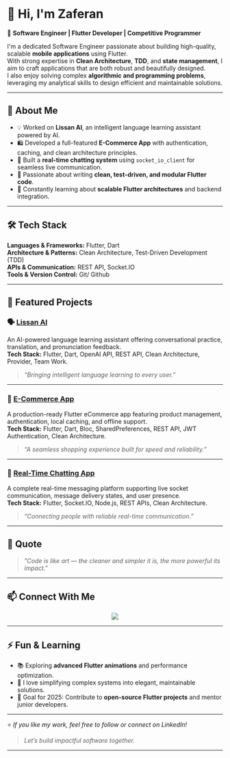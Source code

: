 # 👋 Hi, I'm Zaferan 

🎯 **Software Engineer | Flutter Developer | Competitive Programmer**

I'm a dedicated Software Engineer passionate about building high-quality, scalable **mobile applications** using Flutter.  
With strong expertise in **Clean Architecture**, **TDD**, and **state management**, I aim to craft applications that are both robust and beautifully designed.  
I also enjoy solving complex **algorithmic and programming problems**, leveraging my analytical skills to design efficient and maintainable solutions.

---

## 🧠 About Me

- 💡 Worked on **Lissan AI**, an intelligent language learning assistant powered by AI.  
- 🛍️ Developed a full-featured **E-Commerce App** with authentication, caching, and clean architecture principles.  
- 💬 Built a **real-time chatting system** using `socket_io_client` for seamless live communication.  
- 🧩 Passionate about writing **clean, test-driven, and modular Flutter code**.  
- 🌱 Constantly learning about **scalable Flutter architectures** and backend integration.

---

## 🛠️ Tech Stack

**Languages & Frameworks:** Flutter, Dart  
**Architecture & Patterns:** Clean Architecture, Test-Driven Development (TDD)  
**APIs & Communication:** REST API, Socket.IO  
**Tools & Version Control:** Git/ Github 

---


## 🚀 Featured Projects

### 🗣️ [Lissan AI](https://github.com/yaftes/lissan-ai-mobile)
An AI-powered language learning assistant offering conversational practice, translation, and pronunciation feedback.  
**Tech Stack:** Flutter, Dart, OpenAI API, REST API, Clean Architecture, Provider, Team Work.  
> _“Bringing intelligent language learning to every user.”_

---

### 🛒 [E-Commerce App](https://github.com/Zaf-Mif/2025-project-phase-mobile-tasks/tree/main/ecommerce_app)
A production-ready Flutter eCommerce app featuring product management, authentication, local caching, and offline support.  
**Tech Stack:** Flutter, Dart, Bloc, SharedPreferences, REST API, JWT Authentication, Clean Architecture.  
> _“A seamless shopping experience built for speed and reliability.”_

---

### 💬 [Real-Time Chatting App](https://github.com/Zaf-Mif/2025-A2SV-G6-mobile-assessment/tree/main/chat_app)
A complete real-time messaging platform supporting live socket communication, message delivery states, and user presence.  
**Tech Stack:** Flutter, Socket.IO, Node.js, REST APIs, Clean Architecture.  
> _“Connecting people with reliable real-time communication.”_

---
<!-- 
## 📊 GitHub Stats

<p align="center">
  <img src="https://github-readme-stats.vercel.app/api?username=zaf-mif&show_icons=true&theme=tokyonight&hide_border=true" height="165"/>
  <img src="https://streak-stats.demolab.com/?user=zaf-mif&theme=tokyonight&hide_border=true" height="165"/>
</p>

---


## 📊 GitHub Stats

> _“Code. Create. Conquer.”_

<p align="center">
  <!-- GitHub Stats Card -->
  <!--
  <img 
    src="https://github-readme-stats.vercel.app/api?username=Zaf-Mif&show_icons=true&count_private=true&title_color=FF6EC7&icon_color=00FFFF&text_color=EDEDED&bg_color=0D1117&hide_border=true&border_radius=15" 
    height="165"
  />
  
  <!-- Most Used Languages Card -->
  <!--
  <img 
    src="https://github-readme-stats.vercel.app/api/top-langs/?username=Zaf-Mif&layout=compact&title_color=FF6EC7&text_color=EDEDED&bg_color=0D1117&hide_border=true&border_radius=15" 
    height="165"
  />
</p>

<p align="center">
  <!-- Contribution Streak -->
  <!--
  <img 
    src="https://github-readme-streak-stats.herokuapp.com/?user=Zaf-Mif&theme=highcontrast&hide_border=true&ring=00FFFF&fire=FF6EC7&currStreakLabel=FF6EC7&background=0D1117&border_radius=15" 
    height="165"
  />
</p>

<p align="center">
  <!-- Trophy Showcase -->
  <!--
  <img 
    src="https://github-profile-trophy.vercel.app/?username=Zaf-Mif&theme=darkhub&margin-w=10&margin-h=10&no-frame=true&row=1&column=6" 
  />
</p>

---
-->
## 💬 Quote

> *"Code is like art — the cleaner and simpler it is, the more powerful its impact."*  

---

## 📫 Connect With Me

<p align="center">
  <a href="https://linkedin.com/in/zaferan-miftah-0674552b1" target="_blank">
    <img src="https://img.shields.io/badge/LinkedIn-Zaferan%20Miftah-blue?style=flat-square&logo=linkedin&logoColor=white"/>
  </a>
  <!--<a href="https://www.buymeacoffee.com/zaferanmiftah" target="_blank">
    <img src="https://img.shields.io/badge/Buy%20Me%20a%20Coffee-Support%20Me-yellow?style=for-the-badge&logo=buy-me-a-coffee&logoColor=black"/>
  </a>-->
</p>


---

## ⚡ Fun & Learning

- 📚 Exploring **advanced Flutter animations** and performance optimization.  
- 💭 I love simplifying complex systems into elegant, maintainable solutions.  
- 🎯 Goal for 2025: Contribute to **open-source Flutter projects** and mentor junior developers.  

---

⭐️ *If you like my work, feel free to follow or connect on LinkedIn!*  
> _Let’s build impactful software together._

---
